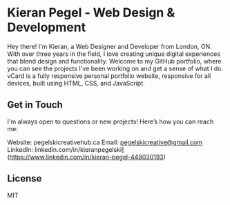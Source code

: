 # Kieran Pegel - Web Design & Development

Hey there! I'm Kieran, a Web Designer and Developer from London, ON. With over three years in the field, I love creating unique digital experiences that blend design and functionality. Welcome to my GitHub portfolio, where you can see the projects I've been working on and get a sense of what I do.
vCard is a fully responsive personal portfolio website, responsive for all devices, built using HTML, CSS, and JavaScript.

## Get in Touch

I'm always open to questions or new projects! Here’s how you can reach me:

Website: pegelskicreativehub.ca
Email: pegelskicreative@gmail.com
LinkedIn: linkedin.com/in/kieranpegelski](https://www.linkedin.com/in/kieran-pegel-448030193)




























## License

MIT
